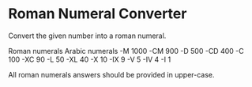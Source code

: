 # Roman Numeral Converter

Convert the given number into a roman numeral.

Roman numerals	Arabic numerals
-M   1000
-CM	900
-D	  500
-CD	400
-C	  100
-XC	90
-L	  50
-XL	40
-X	  10
-IX	9
-V	  5
-IV	4
-I	  1

All roman numerals answers should be provided in upper-case.
